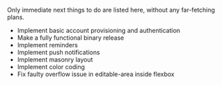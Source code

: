 Only immediate next things to do are listed here, without any far-fetching plans.

- Implement basic account provisioning and authentication
- Make a fully functional binary release
- Implement reminders
- Implement push notifications
- Implement masonry layout
- Implement color coding
- Fix faulty overflow issue in editable-area inside flexbox
